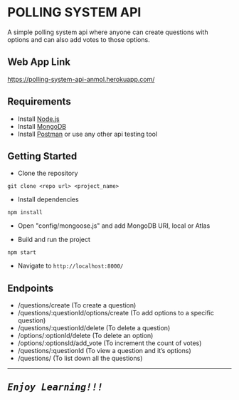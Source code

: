 # POLLING SYSTEM API

A simple polling system api where anyone can create questions with options and can also add votes to those options.

## Web App Link

https://polling-system-api-anmol.herokuapp.com/

## Requirements

- Install [Node.js](https://nodejs.org/en/)
- Install [MongoDB](https://docs.mongodb.com/manual/installation/)
- Install [Postman](https://www.postman.com/downloads/) or use any other api testing tool

## Getting Started

- Clone the repository
```
git clone <repo url> <project_name>
```

- Install dependencies
```
npm install
```

- Open "config/mongoose.js" and add MongoDB URI, local or Atlas

- Build and run the project
```
npm start
```

- Navigate to `http://localhost:8000/`

## Endpoints

-	/questions/create  (To create a question)
-	/questions/:questionId/options/create  (To add options to a specific question)
-	/questions/:questionId/delete (To delete a question)
-	/options/:optionId/delete (To delete an option)
-	/options/:optionsId/add_vote (To increment the count of votes)
-	/questions/:questionId (To view a question and it’s options)
- /questions/ (To list down all the questions)

---
<samp>***Enjoy Learning!!!***</samp>
---
